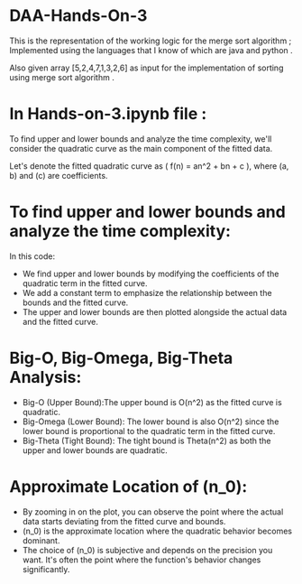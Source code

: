 # DAA-Hands-On-3

This is the representation of the working logic for the merge sort algorithm ; Implemented using the languages that I know of which are java and python . 

Also given array [5,2,4,7,1,3,2,6] as input for the implementation of sorting using merge sort algorithm . 

# In Hands-on-3.ipynb file : 
To find upper and lower bounds and analyze the time complexity, we'll consider the quadratic curve as the main component of the fitted data.

Let's denote the fitted quadratic curve as ( f(n) = an^2 + bn + c ), where (a, b) and (c) are coefficients.

# To find upper and lower bounds and analyze the time complexity:


In this code:
- We find upper and lower bounds by modifying the coefficients of the quadratic term in the fitted curve.
- We add a constant term to emphasize the relationship between the bounds and the fitted curve.
- The upper and lower bounds are then plotted alongside the actual data and the fitted curve.

# Big-O, Big-Omega, Big-Theta Analysis:
- Big-O (Upper Bound):The upper bound is O(n^2) as the fitted curve is quadratic.
- Big-Omega (Lower Bound): The lower bound is also O(n^2) since the lower bound is proportional to the quadratic term in the fitted curve.
- Big-Theta (Tight Bound): The tight bound is Theta(n^2) as both the upper and lower bounds are quadratic.

# Approximate Location of (n_0):
- By zooming in on the plot, you can observe the point where the actual data starts deviating from the fitted curve and bounds.
- (n_0) is the approximate location where the quadratic behavior becomes dominant.
- The choice of (n_0) is subjective and depends on the precision you want. It's often the point where the function's behavior changes significantly.
